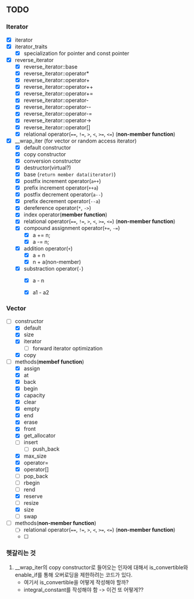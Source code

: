 ## TODO 
### Iterator

- [x] iterator
- [x] iterator_traits
  - [x] specialization for pointer and const pointer
- [x] reverse_iterator
  - [x] reverse_iterator::base
  - [x] reverse_iterator::operator*
  - [x] reverse_iterator::operator+
  - [x] reverse_iterator::operator++
  - [x] reverse_iterator::operator+=
  - [x] reverse_iterator::operator-
  - [x] reverse_iterator::operator--
  - [x] reverse_iterator::operator-=
  - [x] reverse_iterator::operator->
  <!-- - [ ] reverse_iterator::operator= c++11 -->
  - [x] reverse_iterator::operator[]
  - [x] relational operator(`==`, `!=`, `>`, `<`, `>=`, `<=`) (**non-member function**)
- [x] __wrap_iter (for vector or random access iterator)
  - [x] default constructor
  - [x] copy constructor
  - [x] conversion constructor
  - [x] destructor(virtual?)
  - [x] base (`return member data(iterator)`)
  - [x] postfix increment operator(`a++`)
  - [x] prefix increment operator(`++a`)
  - [x] postfix decrement operator(`a--`)
  - [x] prefix decrement operator(`--a`)
  - [x] dereference operator(`*`, `->`)
  - [x] index operator(**member function**)
  - [x] relational operator(`==`, `!=`, `>`, `<`, `>=`, `<=`) (**non-member function**)
  - [x] compound assignment operator(`+=`, `-=`)
    - [x] a += n;
    - [x] a -= n;
  - [x] addition operator(`+`)
    - [x] a + n
    - [x] n + a(non-member)
  - [x] substraction operator(`-`)
    - [x] a - n
    - [x] a1 - a2


### Vector

- [ ] constructor
  - [x] default
  - [x] size
  - [x] iterator
    - [ ] forward iterator optimization
  - [x] copy
- [ ] methods(**membef function**)
  - [x] assign
  - [x] at
  - [x] back
  - [x] begin
  - [x] capacity
  - [x] clear
  - [x] empty
  - [x] end
  - [x] erase
  - [x] front
  - [x] get_allocator
  - [ ] insert
    - [ ] push_back
  - [x] max_size
  - [x] operator=
  - [x] operator[]
  - [ ] pop_back
  - [ ] rbegin
  - [ ] rend
  - [x] reserve
  - [ ] resize
  - [x] size
  - [ ] swap
- [ ] methods(**non-member function**)
    - [ ] relational operator(`==`, `!=`, `>`, `<`, `>=`, `<=`) (**non-member function**)
    - [ ] 

### 헷갈리는 것
1. __wrap_iter의 copy constructor로 들어오는 인자에 대해서 is_convertible와 enable_if를 통해 오버로딩을 제한하려는 코드가 있다.
   - 여기서 is_convertible을 어떻게 작성해야 할까?
   - integral_constant를 작성해야 함 -> 이건 또 어떻게?? 

